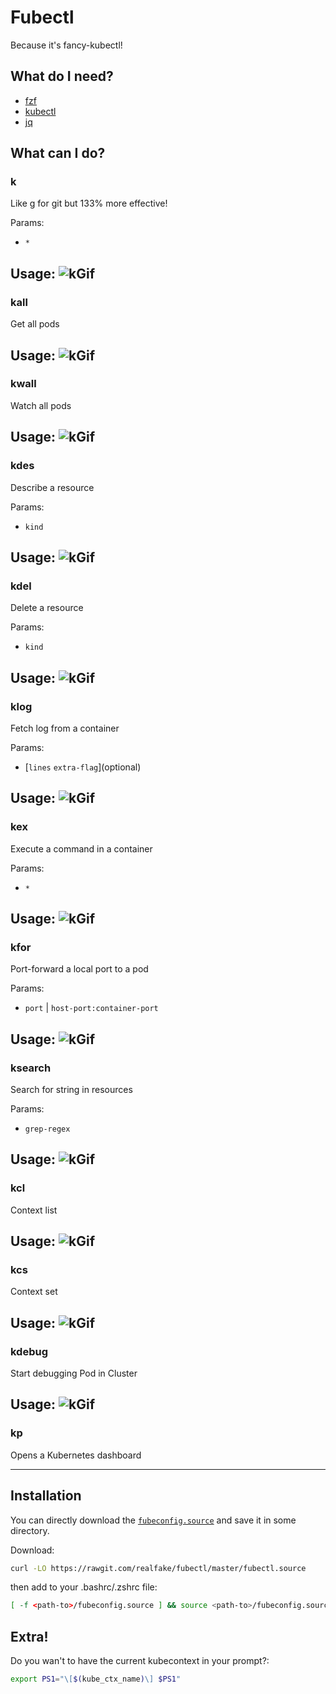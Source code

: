# Fubectl
Because it's fancy-kubectl!

## What do I need?
* [fzf](https://github.com/junegunn/fzf)
* [kubectl](https://github.com/kubernetes/kubernetes)
* [jq](https://stedolan.github.io/jq/)

## What can I do?

### k
Like g for git but 133% more effective!

Params:
* `*`

Usage:
![kGif](./demo_src/k.gif)
---
### kall
Get all pods

Usage:
![kGif](./demo_src/kall.gif)
---
### kwall
Watch all pods

Usage:
![kGif](./demo_src/kwall.gif)
---
### kdes
Describe a resource

Params:
* `kind`

Usage:
![kGif](./demo_src/kdes.gif)
---
### kdel
Delete a resource

Params:
* `kind`

Usage:
![kGif](./demo_src/kdel.gif)
---
### klog
Fetch log from a container

Params:
* \[`lines` `extra-flag`\](optional)

Usage:
![kGif](./demo_src/klog.gif)
---
### kex
Execute a command in a container

Params:
* `*`

Usage:
![kGif](./demo_src/kex.gif)
---
### kfor
Port-forward a local port to a pod

Params:
* `port` | `host-port:container-port`

Usage:
![kGif](./demo_src/kfor.gif)
---
### ksearch
Search for string in resources

Params:
* `grep-regex`

Usage:
![kGif](./demo_src/ksearch.gif)
---
### kcl
Context list

Usage:
![kGif](./demo_src/kcl.gif)
---
### kcs
Context set

Usage:
![kGif](./demo_src/kcs.gif)
---
### kdebug
Start debugging Pod in Cluster

Usage:
![kGif](./demo_src/kdebug.gif)
---
### kp
Opens a Kubernetes dashboard

---

## Installation

You can directly download the [`fubeconfig.source`](https://rawgit.com/realfake/fubectl/master/fubectl.source)
and save it in some directory.

Download:
```sh
curl -LO https://rawgit.com/realfake/fubectl/master/fubectl.source
```

then add to your .bashrc/.zshrc file:
```sh
[ -f <path-to>/fubeconfig.source ] && source <path-to>/fubeconfig.source
```

## Extra!
Do you wan't to have the current kubecontext in your prompt?:
```bash
export PS1="\[$(kube_ctx_name)\] $PS1"
```
